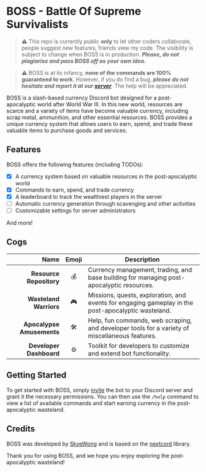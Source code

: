 # BOSS - **B**attle **O**f **S**upreme **S**urvivalists

> ⚠️ This repo is currently public **only** to let other coders collaborate, people suggest new features, friends view my code. The visibility is subject to change when BOSS is in production. ***Please, do not plagiarise and pass BOSS off as your own idea.***

> ⚠️ BOSS is at its infancy, **none of the commands are 100% guaranteed to work**. However, if you do find a bug, ***please do not hesitate and report it at our [server](https://discord.gg/pWBntSX3bh)***. The help will be appreciated.

BOSS is a slash-based currency Discord bot designed for a post-apocalyptic world after World War III. In this new world, resources are scarce and a variety of items have become valuable currency, including scrap metal, ammunition, and other essential resources. BOSS provides a unique currency system that allows users to earn, spend, and trade these valuable items to purchase goods and services.

## Features

BOSS offers the following features (including TODOs):

- [x] A currency system based on valuable resources in the post-apocalyptic world
- [x] Commands to earn, spend, and trade currency
- [x] A leaderboard to track the wealthiest players in the server
- [ ] Automatic currency generation through scavenging and other activities
- [ ] Customizable settings for server administrators

And more!

## Cogs
|                      Name | Emoji | Description                                                                                        |
| ------------------------: | :---: | -------------------------------------------------------------------------------------------------- |
|   **Resource Repository** |   💰   | Currency management, trading, and base building for managing post-apocalyptic resources.           |
|    **Wasteland Warriors** |   🎮   | Missions, quests, exploration, and events for engaging gameplay in the post-apocalyptic wasteland. |
| **Apocalypse Amusements** |   🛠️   | Help, fun commands, web scraping, and developer tools for a variety of miscellaneous features.     |
|   **Developer Dashboard** |   ⚙️   | Toolkit for developers to customize and extend bot functionality.                                  |

## Getting Started

To get started with BOSS, simply [invite](https://discord.com/api/oauth2/authorize?client_id=906505022441918485&permissions=139586751552&scope=bot) the bot to your Discord server and grant it the necessary permissions. You can then use the `/help` command to view a list of available commands and start earning currency in the post-apocalyptic wasteland.

## Credits

BOSS was developed by [SkyeWong](https://github.com/skyewong) and is based on the [nextcord](https://github.com/nextcord/nextcord) library.

Thank you for using BOSS, and we hope you enjoy exploring the post-apocalyptic wasteland!